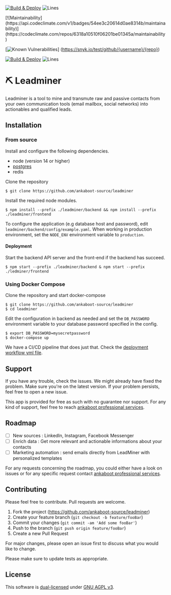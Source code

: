 <P><a href="https://github.com/ankaboot-source/leadminer/actions/workflows/Deploy.yml"><img src="https://github.com/ankaboot-source/leadminer/actions/workflows/Deploy.yml/badge.svg?branch=main" alt="Build & Deploy"></a>
<img src="https://img.shields.io/badge/Coverage-87.9%25-yellow.svg?style=flat" alt="Lines"></a></p>
[![Maintainability](https://api.codeclimate.com/v1/badges/54ee3c20614d0ae8314b/maintainability)] (https://codeclimate.com/repos/6318a10510f06201be01345a/maintainability)

[![Known Vulnerabilities](https://snyk.io/test/github/{username}/{repo}/badge.svg)] (https://snyk.io/test/github/{username}/{repo})

<P><a href="https://github.com/ankaboot-source/leadminer/actions/workflows/Deploy.yml"><img src="https://github.com/ankaboot-source/leadminer/actions/workflows/Deploy.yml/badge.svg?branch=main" alt="Build & Deploy"></a>
<img src="https://img.shields.io/badge/Coverage-87.9%25-yellow.svg?style=flat" alt="Lines"></a></p>

# ⛏ Leadminer

Leadminer is a tool to mine and transmute raw and passive contacts from your own communication tools (email mailbox, social networks) into actionables and qualified leads.

## Installation
### From source
Install and configure the following dependencies.
* node (version 14 or higher)
* [postgres](https://www.postgresql.org/docs/current/tutorial-start.html)
* redis

Clone the repository
```shell
$ git clone https://github.com/ankaboot-source/leadminer
```
Install the required node modules.
```shell
$ npm install --prefix ./leadminer/backend && npm install --prefix ./leadminer/frontend
```

To configure the application (e.g database host and password), edit `leadminer/backend/config/example.yaml`. When working in production environment, set the `NODE_ENV` environment variable to `production`.

#### Deployment
Start the backend API server and the front-end if the backend has succeed.
```shell
$ npm start --prefix ./leadminer/backend & npm start --prefix ./ledminer/frontend
```
### Using Docker Compose
Clone the repository and start docker-compose
```shell
$ git clone https://github.com/ankaboot-source/leadminer
$ cd leadminer
```
Edit the configuration in backend as needed and set the `DB_PASSWORD` environment variable to your database password specified in the config.
```
$ export DB_PASSWORD=mysecretpassword
$ docker-compose up
```
We have a CI/CD pipeline that does just that. Check the [deployment workflow yml file](/.github/workflows/Deploy.yml).

## Support
If you have any trouble, check the issues. We might already have fixed the problem. Make sure you're on the latest version. If your problem persists, feel free to open a new issue. 

This app is provided for free as such with no guarantee nor support. For any kind of support, feel free to reach [ankaboot professional services](contact@ankaboot.fr).

## Roadmap
- [ ] New sources : LinkedIn, Instagram, Facebook Messenger
- [ ] Enrich data : Get more relevant and actionable informations about your contacts
- [ ] Marketing automation : send emails directly from LeadMiner with personalized templates

For any requests concerning the roadmap, you could either have a look on issues or for any specific request contact [ankaboot professional services](contact@ankaboot.fr).

## Contributing

Please feel free to contribute. Pull requests are welcome.


1. Fork the project (<https://github.com/ankaboot-source/leadminer>)
2. Create your feature branch (`git checkout -b feature/fooBar`)
3. Commit your changes (`git commit -am 'Add some fooBar'`)
4. Push to the branch (`git push origin feature/fooBar`)
5. Create a new Pull Request

For major changes, please open an issue first to discuss what you would like to change.

Please make sure to update tests as appropriate.

## License
This software is [dual-licensed](DUAL-LICENSE.md) under [GNU AGPL v3](LICENSE).
